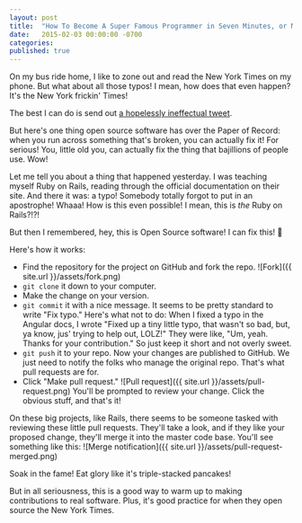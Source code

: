 ```yaml
---
layout: post
title:  "How To Become A Super Famous Programmer in Seven Minutes, or Making Your First Open Source Contribution"
date:   2015-02-03 00:00:00 -0700
categories:
published: true
---
```

On my bus ride home, I like to zone out and read the New York Times on my phone. But what about all those typos! I mean, how does that even happen? It's the New York frickin' Times!

The best I can do is send out [a hopelessly ineffectual tweet](https://twitter.com/billyzacsmith/status/693249645124784128).

But here's one thing open source software has over the Paper of Record: when you run across something that's broken, you can actually fix it! For serious! You, little old you, can actually fix the thing that bajillions of people use. Wow!

Let me tell you about a thing that happened yesterday. I was teaching myself Ruby on Rails, reading through the official documentation on their site. And there it was: a typo! Somebody totally forgot to put in an apostrophe! Whaaa! How is this even possible! I mean, this is *the* Ruby on Rails?!?!

But then I remembered, hey, this is Open Source software! I can fix this! :tada:

Here's how it works:
- Find the repository for the project on GitHub and fork the repo. ![Fork]({{ site.url }}/assets/fork.png)
- `git clone` it down to your computer.
- Make the change on your version.
- `git commit` it with a nice message. It seems to be pretty standard to write "Fix typo." Here's what not to do: When I fixed a typo in the Angular docs, I wrote "Fixed up a tiny little typo, that wasn't so bad, but, ya know, jus' trying to help out, LOLZ!" They were like, "Um, yeah. Thanks for your contribution." So just keep it short and not overly sweet.
- `git push` it to your repo. Now your changes are published to GitHub. We just need to notify the folks who manage the original repo. That's what pull requests are for.
- Click "Make pull request." ![Pull request]({{ site.url }}/assets/pull-request.png) You'll be prompted to review your change. Click the obvious stuff, and that's it!

On these big projects, like Rails, there seems to be someone tasked with reviewing these little pull requests. They'll take a look, and if they like your proposed change, they'll merge it into the master code base. You'll see something like this:
![Merge notification]({{ site.url }}/assets/pull-request-merged.png)

Soak in the fame! Eat glory like it's triple-stacked pancakes!

But in all seriousness, this is a good way to warm up to making contributions to real software. Plus, it's good practice for when they open source the New York Times.
